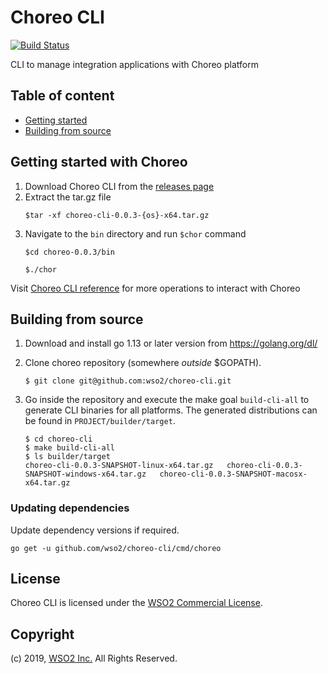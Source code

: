 # Choreo CLI

[![Build Status](https://github.com/wso2/choreo-cli/workflows/Build/badge.svg)](https://github.com/wso2/choreo-cli/actions?workflow=Build)

CLI to manage integration applications with Choreo platform

## Table of content
- [Getting started](docs/reference.md)
- [Building from source](#building-from-source)

## Getting started with Choreo

1. Download Choreo CLI from the [releases page](https://github.com/wso2/choreo-cli/releases)
2. Extract the tar.gz file
    ```
    $tar -xf choreo-cli-0.0.3-{os}-x64.tar.gz
    ```
3. Navigate to the `bin` directory and run `$chor` command
    ```
    $cd choreo-0.0.3/bin
    ```
    ```
    $./chor
    ```
Visit [Choreo CLI reference](docs/reference.md) for more operations to interact with Choreo 

## Building from source

1. Download and install go 1.13 or later version from https://golang.org/dl/

2. Clone choreo repository (somewhere _outside_ $GOPATH).

    ```
    $ git clone git@github.com:wso2/choreo-cli.git
    ```

3. Go inside the repository and execute the make goal `build-cli-all` to generate CLI binaries for all platforms. The generated distributions can be found in `PROJECT/builder/target`.
    ```
    $ cd choreo-cli
    $ make build-cli-all
    $ ls builder/target
    choreo-cli-0.0.3-SNAPSHOT-linux-x64.tar.gz   choreo-cli-0.0.3-SNAPSHOT-windows-x64.tar.gz   choreo-cli-0.0.3-SNAPSHOT-macosx-x64.tar.gz
    ```
    
### Updating dependencies

Update dependency versions if required.

```
go get -u github.com/wso2/choreo-cli/cmd/choreo
```

## License

Choreo CLI is licensed under the [WSO2 Commercial License](http://wso2.com/licenses).

## Copyright

(c) 2019, [WSO2 Inc.](http://www.wso2.org) All Rights Reserved.
